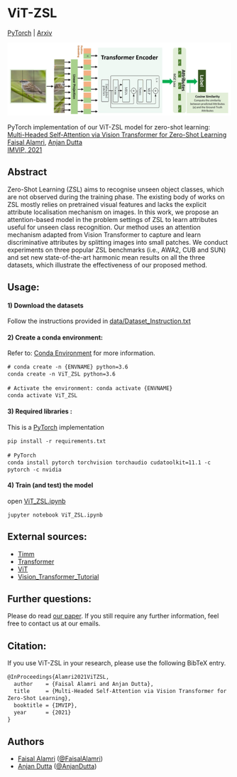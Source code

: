 # ViT-ZSL

[PyTorch](https://pytorch.org/) | [Arxiv]()

![](figs/ViT-ZSL%20Architecture.jpg)

PyTorch implementation of our ViT-ZSL model for zero-shot learning:  
[Multi-Headed Self-Attention via Vision Transformer for Zero-Shot Learning]()  
[Faisal Alamri](), [Anjan Dutta](https://sites.google.com/site/2adutta/)   
[IMVIP, 2021](https://imvipconference.github.io/)

## Abstract
Zero-Shot Learning (ZSL) aims to recognise unseen object classes, which are not observed during the training phase. The existing body of works on ZSL mostly relies on pretrained visual features and lacks the explicit attribute localisation mechanism on images. In this work, we propose an attention-based model in the problem settings of ZSL to learn attributes useful for unseen class recognition. Our method uses an attention mechanism adapted from Vision Transformer to capture and learn discriminative attributes by splitting images into small patches. We conduct experiments on three popular ZSL benchmarks (i.e.,  AWA2,  CUB and SUN) and set new state-of-the-art harmonic mean results on all the three datasets, which illustrate the effectiveness of our proposed method.


## Usage:
#### 1) Download the datasets
Follow the instructions provided in [data/Dataset_Instruction.txt](data/Datasets_Instruction.txt)


#### 2) Create a conda environment:
Refer to: [Conda Environment](https://conda.io/projects/conda/en/latest/user-guide/tasks/manage-environments.html) for more information. 
```
# conda create -n {ENVNAME} python=3.6
conda create -n ViT_ZSL python=3.6

# Activate the environment: conda activate {ENVNAME}
conda activate ViT_ZSL
```
#### 3) Required libraries :
This is a [PyTorch](https://pytorch.org/get-started/locally/) implementation
```
pip install -r requirements.txt 

# PyTorch
conda install pytorch torchvision torchaudio cudatoolkit=11.1 -c pytorch -c nvidia
```
#### 4) Train (and test) the model
open [ViT_ZSL.ipynb](ViT_ZSL.ipynb)
```
jupyter notebook ViT_ZSL.ipynb
```


## External sources:

- [Timm](https://pypi.org/project/timm/)
- [Transformer](https://github.com/huggingface/transformers)
- [ViT](https://github.com/google-research/vision_transformer)
- [Vision_Transformer_Tutorial](https://colab.research.google.com/github/hirotomusiker/schwert_colab_data_storage/blob/master/notebook/Vision_Transformer_Tutorial.ipynb#scrollTo=3f7gQ89cvAnv)


## Further questions:
Please do read [our paper]().
If you still require any further information, feel free to contact us at our emails. 

## Citation:
If you use ViT-ZSL in your research, please use the following BibTeX entry.
```
@InProceedings{Alamri2021ViTZSL,
  author    = {Faisal Alamri and Anjan Dutta},
  title     = {Multi-Headed Self-Attention via Vision Transformer for Zero-Shot Learning},
  booktitle = {IMVIP},
  year      = {2021}
}
```

## Authors
* [Faisal Alamri]() ([@FaisalAlamri](https://github.com/FaisalAlamri0))
* [Anjan Dutta](https://sites.google.com/site/2adutta/) ([@AnjanDutta](https://github.com/AnjanDutta))

